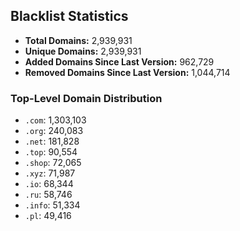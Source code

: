 ## Blacklist Statistics

- **Total Domains:** 2,939,931
- **Unique Domains:** 2,939,931
- **Added Domains Since Last Version:** 962,729
- **Removed Domains Since Last Version:** 1,044,714

### Top-Level Domain Distribution

-  `.com`: 1,303,103
-  `.org`: 240,083
-  `.net`: 181,828
-  `.top`: 90,554
-  `.shop`: 72,065
-  `.xyz`: 71,987
-  `.io`: 68,344
-  `.ru`: 58,746
-  `.info`: 51,334
-  `.pl`: 49,416
